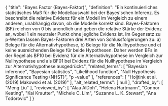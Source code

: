 {
    "title": "Bayes Factor (Bayes-Faktor)",
    "definition": "Ein kontinuierliches statistisches Maß für die Modellauswahl bei der Bayes'schen Inferenz. Es beschreibt die relative Evidenz für ein Modell im Vergleich zu einem anderen, unabhängig davon, ob die Modelle korrekt sind. Bayes-Faktoren (BF) reichen von 0 bis unendlich und geben die relative Stärke der Evidenz an, wobei 1 ein neutraler Punkt ohne jegliche Evidenz ist. Im Gegensatz zu p-Werten lassen Bayes-Faktoren drei Arten von Schlussfolgerungen zu: a) Belege für die Alternativhypothese, b) Belege für die Nullhypothese und c) keine ausreichenden Belege für beide Hypothesen. Daher werden BFs in der Regel als BF10 bei Evidenz für die Alternativhypothese im Vergleich zur Nullhypothese und als BF01 bei Evidenz für die Nullhypothese im Vergleich zur Alternativhypothese ausgedrückt.",
    "related_terms": [
        "Bayesian inference",
        "Bayesian statistics",
        "Likelihood function",
        "Null Hypothesis Significance Testing (NHST)",
        "p -value"
    ],
    "references": [
        "Hoijtink et al. (2019)  Makowski et al. (2019)"
    ],
    "alt_related_terms": [
        null
    ],
    "drafted_by": [
        "Meng Liu"
    ],
    "reviewed_by": [
        "Alaa AlDoh",
        "Helena Hartmann",
        "Connor Keating",
        "Kai Krautter",
        "Michele C. Lim",
        "Suzanne L. K. Stewart",
        "Ana Todorovic"
    ]
}
